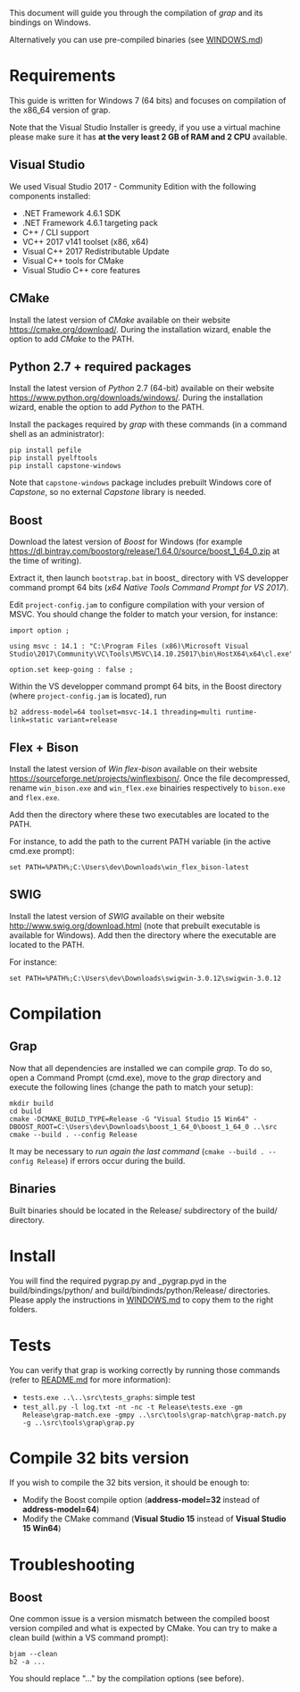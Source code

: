 This document will guide you through the compilation of *grap* and its bindings on Windows.

Alternatively you can use pre-compiled binaries (see [WINDOWS.md](../WINDOWS.md))

# Requirements
This guide is written for Windows 7 (64 bits) and focuses on compilation of the x86\_64 version of grap.

Note that the Visual Studio Installer is greedy, if you use a virtual machine please make sure it has **at the very least 2 GB of RAM and 2 CPU** available.

## Visual Studio
We used Visual Studio 2017 - Community Edition with the following components installed:

- .NET Framework 4.6.1 SDK
- .NET Framework 4.6.1 targeting pack
- C++ / CLI support
- VC++ 2017 v141 toolset (x86, x64)
- Visual C++ 2017 Redistributable Update
- Visual C++ tools for CMake
- Visual Studio C++ core features

## CMake

Install the latest version of *CMake* available on their website https://cmake.org/download/. During the installation wizard, enable the option to add *CMake* to the PATH.

## Python 2.7 + required packages

Install the latest version of *Python* 2.7 (64-bit) available on their website https://www.python.org/downloads/windows/. During the installation wizard, enable the option to add *Python* to the PATH.

Install the packages required by *grap* with these commands (in a command shell as an administrator):
```
pip install pefile
pip install pyelftools
pip install capstone-windows
```
Note that `capstone-windows` package includes prebuilt Windows core of *Capstone*, so no external *Capstone* library is needed.

## Boost

Download the latest version of *Boost* for Windows (for example https://dl.bintray.com/boostorg/release/1.64.0/source/boost_1_64_0.zip at the time of writing).

Extract it, then launch `bootstrap.bat` in boost_<version> directory with VS developper command prompt 64 bits (*x64 Native Tools Command Prompt for VS 2017*).

Edit `project-config.jam` to configure compilation with your version of MSVC. You should change the folder to match your version, for instance:
```
import option ;

using msvc : 14.1 : "C:\Program Files (x86)\Microsoft Visual Studio\2017\Community\VC\Tools\MSVC\14.10.25017\bin\HostX64\x64\cl.exe";

option.set keep-going : false ;
```
Within the VS developper command prompt 64 bits, in the Boost directory (where `project-config.jam` is located), run 
```
b2 address-model=64 toolset=msvc-14.1 threading=multi runtime-link=static variant=release
```

## Flex + Bison
Install the latest version of *Win flex-bison* available on their website https://sourceforge.net/projects/winflexbison/. Once the file decompressed, rename `win_bison.exe` and `win_flex.exe` binairies respectively to `bison.exe` and `flex.exe`.

Add then the directory where these two executables are located to the PATH.

For instance, to add the path to the current PATH variable (in the active cmd.exe prompt):
```
set PATH=%PATH%;C:\Users\dev\Downloads\win_flex_bison-latest
```

## SWIG
Install the latest version of *SWIG* available on their website http://www.swig.org/download.html (note that prebuilt executable is available for Windows).
Add then the directory where the executable are located to the PATH.

For instance:
```
set PATH=%PATH%;C:\Users\dev\Downloads\swigwin-3.0.12\swigwin-3.0.12
```

# Compilation
## Grap

Now that all dependencies are installed we can compile *grap*. To do so, open a Command Prompt (cmd.exe), move to the *grap* directory and execute the following lines (change the path to match your setup):
```
mkdir build
cd build
cmake -DCMAKE_BUILD_TYPE=Release -G "Visual Studio 15 Win64" -DBOOST_ROOT=C:\Users\dev\Downloads\boost_1_64_0\boost_1_64_0 ..\src
cmake --build . --config Release
```

It may be necessary to *run again the last command* (`cmake --build . --config Release`) if errors occur during the build.

## Binaries
Built binaries should be located in the Release/ subdirectory of the build/ directory.

# Install
You will find the required pygrap.py and _pygrap.pyd in the build/bindings/python/ and build/bindinds/python/Release/ directories.
Please apply the instructions in [WINDOWS.md](../WINDOWS.md) to copy them to the right folders.

# Tests
You can verify that grap is working correctly by running those commands (refer to [README.md](../README.md) for more information):

- `tests.exe ..\..\src\tests_graphs`: simple test
- `test_all.py -l log.txt -nt -nc -t Release\tests.exe -gm Release\grap-match.exe -gmpy ..\src\tools\grap-match\grap-match.py -g ..\src\tools\grap\grap.py`

# Compile 32 bits version
If you wish to compile the 32 bits version, it should be enough to:

- Modify the Boost compile option (**address-model=32** instead of **address-model=64**)
- Modify the CMake command (**Visual Studio 15** instead of **Visual Studio 15 Win64**)

# Troubleshooting
## Boost
One common issue is a version mismatch between the compiled boost version compiled and what is expected by CMake.
You can try to make a clean build (within a VS command prompt):
```
bjam --clean
b2 -a ...
```

You should replace "..." by the compilation options (see before).
